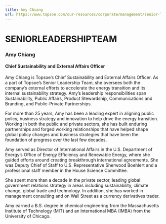 ```yaml
---
title: Amy Chiang
url: https://www.topsoe.com/our-resources/corporate/management/senior-leadership-team/amy-chiang#main-content
---
```


# SENIORLEADERSHIPTEAM

### Amy Chiang

#### Chief Sustainability and External Affairs Officer

Amy Chiang is Topsoe’s Chief Sustainability and External Affairs Officer. As a part of Topsoe’s Senior Leadership Team, she oversees both the company’s external efforts to accelerate the energy transition and its internal sustainability strategy. Amy’s leadership responsibilities span Sustainability, Public Affairs, Product Stewardship, Communications and Branding, and Public-Private Partnerships.

For more than 25 years, Amy has been a leading expert in aligning public policy, business strategy and innovation to help drive the energy transition. Working in both the public and private sectors, she has built enduring partnerships and forged working relationships that have helped shape global policy changes and business strategies that have been the foundation of progress over the last few decades.

Amy served as Director of International Affairs in the U.S. Department of Energy’s Office of Energy Efficiency and Renewable Energy, where she guided efforts around creating breakthrough international agreements. She was Deputy Chief of Staff to U.S. Representative Sherwood Boehlert and a professional staff member in the House Science Committee.

She spent more than a decade in the private sector, leading global government relations strategy in areas including sustainability, climate change, global trade and technology. In addition, she has worked in management consulting and on Wall Street as a currency derivatives trader.

Amy earned a B.S. degree in chemical engineering from the Massachusetts Institute of Technology (MIT) and an International MBA (IMBA) from the University of Chicago.